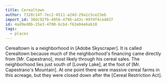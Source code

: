```yaml
---
title: Cerealtown
author: 7328c14f-7ec2-4511-a24d-29a1c5ce23eb
import_id: 30dc92fb-4956-479b-a43c-99fdf4ce4837
id: 4ad9ed0b-15e3-4700-bcbd-f63e04e6ab10
tags:
  - places
---
```

Cerealtown is a neighborhood in [Adobe Skyscraper]. It is called Cerealtown because much of the neighborhood's financing came directly from [Mr. Capestrano], most likely through his cereal sales. The neighborhood lies just south of [Lovely Lake], at the foot of [Mr. Capestrano's Mountain]. At one point there were massive cereal farms in this acreage, but they were closed down after the [Cereal Restriction Act].
